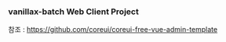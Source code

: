 ### vanillax-batch Web Client Project

참조 :  https://github.com/coreui/coreui-free-vue-admin-template
